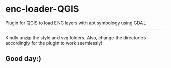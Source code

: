 # enc-loader-QGIS
Plugin for QGIS to load ENC layers with apt symbology using GDAL

----------------------------------------------------------------
Kindly unzip the style and svg folders.
Also, change the directories accordingly for the plugin to work seemlessly!

Good day:)
-----------------------------------------------------------------
